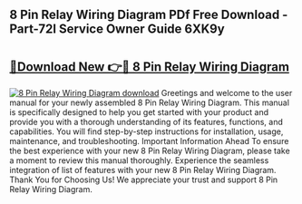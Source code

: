 ## 8 Pin Relay Wiring Diagram PDf Free Download - Part-72l Service Owner Guide 6XK9y

# <h2><a href="http://dfrj8a.blite.top/?on=8+Pin+Relay+Wiring+Diagram">🔗Download New 👉🔴 8 Pin Relay Wiring Diagram</a></h2>

[![8 Pin Relay Wiring Diagram download](https://i.imgur.com/lujVjoI.png)](http://dfrj8a.blite.top/?on=8+Pin+Relay+Wiring+Diagram)
Greetings and welcome to the user manual for your newly assembled 8 Pin Relay Wiring Diagram. This manual is specifically designed to help you get started with your product and provide you with a thorough understanding of its features, functions, and capabilities. You will find step-by-step instructions for installation, usage, maintenance, and troubleshooting. Important Information Ahead To ensure the best experience with your new 8 Pin Relay Wiring Diagram, please take a moment to review this manual thoroughly. Experience the seamless integration of list of features with your new 8 Pin Relay Wiring Diagram. Thank You for Choosing Us! We appreciate your trust and support 8 Pin Relay Wiring Diagram.
